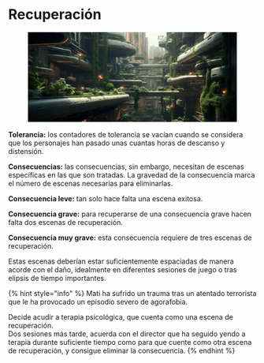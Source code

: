 # Recuperación

<div data-full-width="true">

<figure><img src="../.gitbook/assets/mekanoide_futuristic_underground_city_very_dense_narrow_streets_c149f143-7041-450d-8be1-c27082a99794.png" alt=""><figcaption></figcaption></figure>

</div>

**Tolerancia:** los contadores de tolerancia se vacían cuando se considera que los personajes han pasado unas cuantas horas de descanso y distensión.

**Consecuencias:** las consecuencias, sin embargo, necesitan de escenas específicas en las que son tratadas. La gravedad de la consecuencia marca el número de escenas necesarias para eliminarlas.

**Consecuencia leve:** tan solo hace falta una escena exitosa.

**Consecuencia grave:** para recuperarse de una consecuencia grave hacen falta dos escenas de recuperación.

**Consecuencia muy grave:** esta consecuencia requiere de tres escenas de recuperación.

Estas escenas deberían estar suficientemente espaciadas de manera acorde con el daño, idealmente en diferentes sesiones de juego o tras elipsis de tiempo importantes.

{% hint style="info" %}
Mati ha sufrido un trauma tras un atentado terrorista que le ha provocado un episodio severo de agorafobia.

Decide acudir a terapia psicológica, que cuenta como una escena de recuperación.\
Dos sesiones más tarde, acuerda con el director que ha seguido yendo a terapia durante suficiente tiempo como para que cuente como otra escena de recuperación, y consigue eliminar la consecuencia.&#x20;
{% endhint %}

